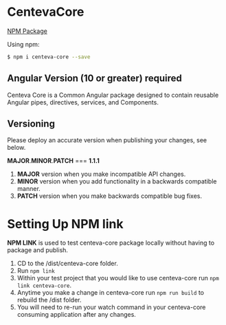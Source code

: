 # CentevaCore

[NPM Package](https://www.npmjs.com/package/centeva-core)

Using npm:

```bash
$ npm i centeva-core --save
```

## Angular Version (10 or greater) required
Centeva Core is a Common Angular package designed to contain reusable Angular pipes, directives, services, and Components.

## Versioning
Please deploy an accurate version when publishing your changes, see below.

**MAJOR**.**MINOR**.**PATCH** === **1.1.1**

1. **MAJOR** version when you make incompatible API changes.
2. **MINOR** version when you add functionality in a backwards compatible manner.
3. **PATCH** version when you make backwards compatible bug fixes.

# Setting Up NPM link

**NPM LINK** is used to test centeva-core package locally without having to package and publish.

1. CD to the /dist/centeva-core folder. 
2. Run `npm link`
3. Within your test project that you would like to use centeva-core run `npm link centeva-core`.
4. Anytime you make a change in centeva-core run `npm run build` to rebuild the /dist folder.
5. You will need to re-run your watch command in your centeva-core consuming application after any changes.
